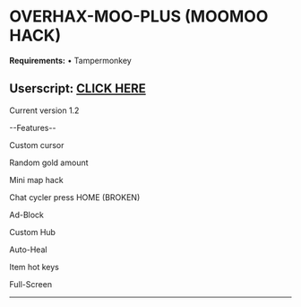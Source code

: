 # OVERHAX-MOO-PLUS (MOOMOO HACK)
<b>Requirements:</b> • Tampermonkey</br>

<h2>Userscript: <a href="https://github.com/THEGUY3ds/OVERHAX-MOO-PLUS/raw/master/UserScript.user.js" target="_blank">CLICK HERE</a></h2>


Current version 1.2

--Features--

Custom cursor

Random gold amount

Mini map hack

Chat cycler press HOME (BROKEN)

Ad-Block

Custom Hub 

Auto-Heal

Item hot keys

Full-Screen

-----------


